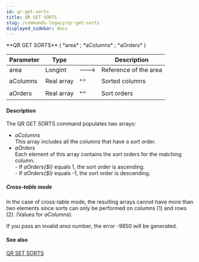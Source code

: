 ```yaml
---
id: qr-get-sorts
title: QR GET SORTS
slug: /commands-legacy/qr-get-sorts
displayed_sidebar: docs
---
```


<!--REF #_command_.QR GET SORTS.Syntax-->**QR GET SORTS** ( *area* ; *aColumns* ; *aOrders* )<!-- END REF-->
<!--REF #_command_.QR GET SORTS.Params-->
| Parameter | Type |  | Description |
| --- | --- | --- | --- |
| area | Longint | &#x1F852; | Reference of the area |
| aColumns | Real array | &#x1F858; | Sorted columns |
| aOrders | Real array | &#x1F858; | Sort orders |

<!-- END REF-->

#### Description 



The QR GET SORTS command populates two arrays:

* *aColumns*  
This array includes all the columns that have a sort order.
* *aOrders*  
Each element of this array contains the sort orders for the matching column.  
\- If *aOrders{$i}* equals 1, the sort order is ascending.  
\- If *aOrders{$i}* equals -1, the sort order is descending.

##### Cross-table mode 

In the case of cross-table mode, the resulting arrays cannot have more than two elements since sorts can only be performed on columns (1) and rows (2). (Values for *aColumns*).

If you pass an invalid *area* number, the error -9850 will be generated.

#### See also 

[QR SET SORTS](qr-set-sorts.md)  
